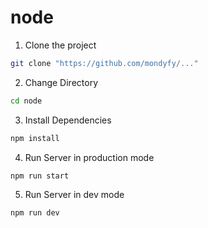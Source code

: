# node
1. Clone the project
```bash
git clone "https://github.com/mondyfy/..."
```

2. Change Directory
```bash
cd node
```

3. Install Dependencies
```bash
npm install
```

4. Run Server in production mode
```bash
npm run start
```

5. Run Server in dev mode
```bash
npm run dev
```